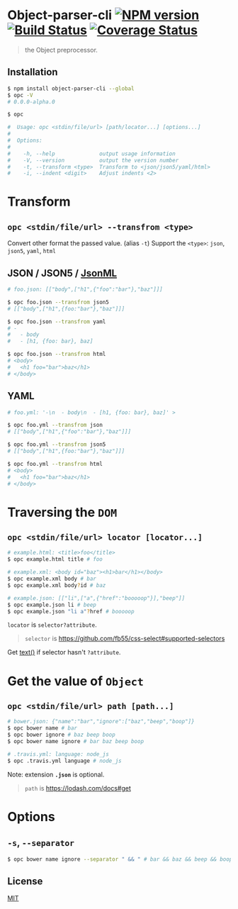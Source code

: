 # Object-parser-cli [![NPM version][npm-image]][npm] [![Build Status][travis-image]][travis] [![Coverage Status][coveralls-image]][coveralls]

> the Object preprocessor.

## Installation
```bash
$ npm install object-parser-cli --global
$ opc -V
# 0.0.0-alpha.0
```
```bash
$ opc

#  Usage: opc <stdin/file/url> [path/locator...] [options...]
#
#  Options:
#
#    -h, --help              output usage information
#    -V, --version           output the version number
#    -t, --transform <type>  Transform to <json/json5/yaml/html>
#    -i, --indent <digit>    Adjust indents <2>
```

# Transform
## `opc <stdin/file/url> --transfrom <type>`
Convert other format the passed value. (alias `-t`)
Support the `<type>`: `json`, `json5`, `yaml`, `html`

## JSON / JSON5 / [JsonML](http://www.jsonml.org/)
```bash
# foo.json: [["body",["h1",{"foo":"bar"},"baz"]]]

$ opc foo.json --transfrom json5
# [["body",["h1",{foo:"bar"},"baz"]]]

$ opc foo.json --transfrom yaml
# -
#   - body
#   - [h1, {foo: bar}, baz]

$ opc foo.json --transfrom html
# <body>
#   <h1 foo="bar">baz</h1>
# </body>
```

## YAML
```bash
# foo.yml: '-\n  - body\n  - [h1, {foo: bar}, baz]' > 

$ opc foo.yml --transfrom json
# [["body",["h1",{"foo":"bar"},"baz"]]]

$ opc foo.yml --transfrom json5
# [["body",["h1",{foo:"bar"},"baz"]]]

$ opc foo.yml --transfrom html
# <body>
#   <h1 foo="bar">baz</h1>
# </body>
```

# Traversing the `DOM`
## `opc <stdin/file/url> locator [locator...]`

```bash
# example.html: <title>foo</title>
$ opc example.html title # foo

# example.xml: <body id="baz"><h1>bar</h1></body>
$ opc example.xml body # bar
$ opc example.xml body?id # baz

# example.json: [["li",["a",{"href":"booooop"}],"beep"]]
$ opc example.json li # beep
$ opc example.json "li a"?href # booooop
```

`locator` is `selector?attribute`.
> `selector` is https://github.com/fb55/css-select#supported-selectors

Get [text()](https://github.com/cheeriojs/cheerio#-selector-context-root-) if selector hasn't `?attribute`.

# Get the value of `Object`
## `opc <stdin/file/url> path [path...]`

```bash
# bower.json: {"name":"bar","ignore":["baz","beep","boop"]}
$ opc bower name # bar
$ opc bower ignore # baz beep boop
$ opc bower name ignore # bar baz beep boop

# .travis.yml: language: node_js
$ opc .travis.yml language # node_js
```

Note: extension __`.json`__ is optional.

> `path` is https://lodash.com/docs#get

# Options
## `-s`, `--separator`
```bash
$ opc bower name ignore --separator " && " # bar && baz && beep && boop
```

License
---
[MIT][License]

[License]: http://59naga.mit-license.org/

[npm-image]:https://img.shields.io/npm/v/object-parser-cli.svg?style=flat-square
[npm]: https://npmjs.org/package/object-parser-cli
[travis-image]: http://img.shields.io/travis/59naga/object-parser-cli.svg?style=flat-square
[travis]: https://travis-ci.org/59naga/object-parser-cli
[coveralls-image]: http://img.shields.io/coveralls/59naga/object-parser-cli.svg?style=flat-square
[coveralls]: https://coveralls.io/r/59naga/object-parser-cli?branch=master
